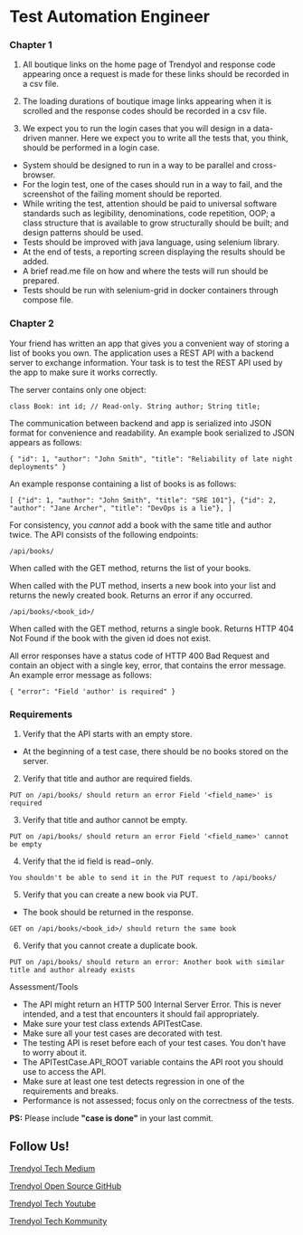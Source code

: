 <h1 align="left"> Test Automation Engineer </h1>

<h3 align="left"> Chapter 1 </h3>

1. All boutique links on the home page of Trendyol and response code appearing once a request is made for these links should be recorded in a csv file.

2. The loading durations of boutique image links appearing when it is scrolled and the response codes should be recorded in a csv file.

3. We expect you to run the login cases that you will design in a data-driven manner. Here we expect you to write all the tests that, you think, should be performed in a login case.

- System should be designed to run in a way to be parallel and cross-browser.
- For the login test, one of the cases should run in a way to fail, and the screenshot of the failing moment should be reported.
- While writing the test, attention should be paid to universal software standards such as legibility, denominations, code repetition, OOP; a class structure that is available to grow structurally should be built; and design patterns should be used.
- Tests should be improved with java language, using selenium library.
- At the end of tests, a reporting screen displaying the results should be added.
- A brief read.me file on how and where the tests will run should be prepared.
- Tests should be run with selenium-grid in docker containers through compose file.

<h3 align="left"> Chapter 2 </h3>

Your friend has written an app that gives you a convenient way of storing a list of books you own. The application uses a REST API with a backend server to exchange information. Your task is to test the REST API used by the app to make sure it works correctly.

The server contains only one object:
~~~~
class Book: int id; // Read-only. String author; String title;
~~~~
The communication between backend and app is serialized into JSON format for convenience and readability. An example book serialized to JSON appears as follows:
~~~~
{ "id": 1, "author": "John Smith", "title": "Reliability of late night deployments" }
~~~~
An example response containing a list of books is as follows:
~~~~
[ {"id": 1, "author": "John Smith", "title": "SRE 101"}, {"id": 2, "author": "Jane Archer", "title": "DevOps is a lie"}, ]
~~~~
For consistency, you *cannot* add a book with the same title and author twice. The API
consists of the following endpoints:
~~~~
/api/books/
~~~~
When called with the GET method, returns the list of your books.

When called with the PUT method, inserts a new book into your list and returns the newly created book. Returns an error if any occurred.
~~~~
/api/books/<book_id>/
~~~~
When called with the GET method, returns a single book. Returns HTTP 404 Not Found if the book with the given id does not exist.

All error responses have a status code of HTTP 400 Bad Request and contain an object with a single key, error, that contains the error message. An example error message as follows:
~~~~
{ "error": "Field 'author' is required" }
~~~~

### Requirements
1. Verify that the API starts with an empty store.

- At the beginning of a test case, there should be no books stored on the server.

2. Verify that title and author are required fields.
~~~~
PUT on /api/books/ should return an error Field '<field_name>' is required
~~~~
3. Verify that title and author cannot be empty.
~~~~
PUT on /api/books/ should return an error Field '<field_name>' cannot be empty
~~~~
4. Verify that the id field is read−only.
~~~~
You shouldn't be able to send it in the PUT request to /api/books/
~~~~
5. Verify that you can create a new book via PUT.

- The book should be returned in the response.
~~~~
GET on /api/books/<book_id>/ should return the same book
~~~~
6. Verify that you cannot create a duplicate book.
~~~~
PUT on /api/books/ should return an error: Another book with similar title and author already exists
~~~~

Assessment/Tools
- The API might return an HTTP 500 Internal Server Error. This is never intended, and a test that encounters it should fail appropriately.
- Make sure your test class extends APITestCase.
- Make sure all your test cases are decorated with test.
- The testing API is reset before each of your test cases. You don't have to worry about it.
- The APITestCase.API_ROOT variable contains the API root you should use to access the API.
- Make sure at least one test detects regression in one of the requirements and breaks.
- Performance is not assessed; focus only on the correctness of the tests.

**PS:** Please include **"case is done"** in your last commit.

## Follow Us!

[Trendyol Tech Medium](https://medium.com/trendyol-tech)

[Trendyol Open Source GitHub](https://github.com/Trendyol)

[Trendyol Tech Youtube](https://www.youtube.com/channel/UCUBiayLMggBAsiYvGLzQJ5w)

[Trendyol Tech Kommunity](https://kommunity.com/@trendyol)
